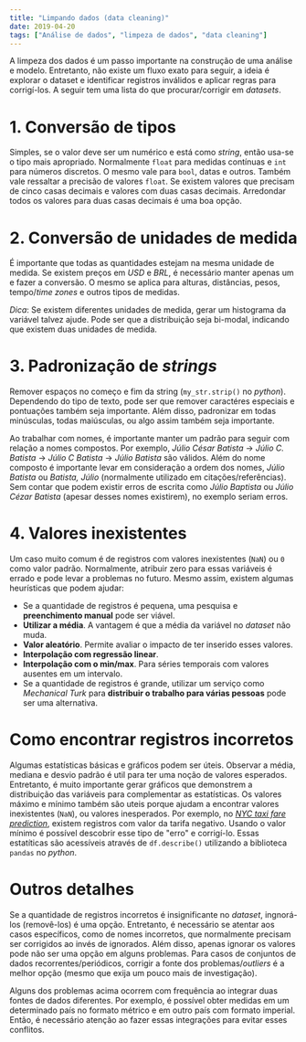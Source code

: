 ```yaml
---
title: "Limpando dados (data cleaning)"
date: 2019-04-20
tags: ["Análise de dados", "limpeza de dados", "data cleaning"]
---
```


A limpeza dos dados é um passo importante na construção de uma análise e modelo.
Entretanto, não existe um fluxo exato para seguir, a ideia é explorar o dataset e identificar registros inválidos e aplicar regras para corrigí-los.
A seguir tem uma lista do que procurar/corrigir em _datasets_.

<!-- more -->

# 1. Conversão de tipos

Simples, se o valor deve ser um numérico e está como _string_, então usa-se o tipo mais apropriado. Normalmente `float` para medidas contínuas e `int` para números discretos.
O mesmo vale para `bool`, datas e outros.
Também vale ressaltar a precisão de valores `float`.
Se existem valores que precisam de cinco casas decimais e valores com duas casas decimais.
Arredondar todos os valores para duas casas decimais é uma boa opção.

# 2. Conversão de unidades de medida

É importante que todas as quantidades estejam na mesma unidade de medida.
Se existem preços em _USD_ e _BRL_, é necessário manter apenas um e fazer a conversão.
O mesmo se aplica para alturas, distâncias, pesos, tempo/_time zones_ e outros tipos de medidas.

_Dica_: Se existem diferentes unidades de medida, gerar um histograma da variável talvez ajude.
Pode ser que a distribuição seja bi-modal, indicando que existem duas unidades de medida.

# 3. Padronização de _strings_

Remover espaços no começo e fim da string (`my_str.strip()` no _python_).
Dependendo do tipo de texto, pode ser que remover caractéres especiais e pontuações também seja importante.
Além disso, padronizar em todas minúsculas, todas maiúsculas, ou algo assim também seja importante.

Ao trabalhar com nomes, é importante manter um padrão para seguir com relação a nomes compostos.
Por exemplo, _Júlio César Batista_ -> _Júlio C. Batista_ -> _Júlio C Batista_ -> _Júlio Batista_ são válidos.
Além do nome composto é importante levar em consideração a ordem dos nomes, _Júlio Batista_ ou _Batista, Júlio_ (normalmente utilizado em citações/referências).
Sem contar que podem existir erros de escrita como _Júlio Baptista_ ou _Júlio Cézar Batista_ (apesar desses nomes existirem), no exemplo seriam erros.

# 4. Valores inexistentes

Um caso muito comum é de registros com valores inexistentes (`NaN`) ou `0` como valor padrão.
Normalmente, atribuir zero para essas variáveis é errado e pode levar a problemas no futuro.
Mesmo assim, existem algumas heurísticas que podem ajudar:

* Se a quantidade de registros é pequena, uma pesquisa e **preenchimento manual** pode ser viável.
* **Utilizar a média**. A vantagem é que a média da variável no _dataset_ não muda.
* **Valor aleatório**. Permite avaliar o impacto de ter inserido esses valores.
* **Interpolação com regressão linear**.
* **Interpolação com o min/max**. Para séries temporais com valores ausentes em um intervalo.
* Se a quantidade de registros é grande, utilizar um serviço como _Mechanical Turk_ para **distribuir o trabalho para várias pessoas** pode ser uma alternativa.

# Como encontrar registros incorretos

Algumas estatísticas básicas e gráficos podem ser úteis.
Observar a média, mediana e desvio padrão é util para ter uma noção de valores esperados.
Entretanto, é muito importante gerar gráficos que demonstrem a distribuição das variáveis para
complementar as estatísticas.
Os valores máximo e mínimo também são uteis porque ajudam a encontrar valores inexistentes (`NaN`),
ou valores inesperados.
Por exemplo, no
[_NYC taxi fare prediction_](https://www.kaggle.com/c/new-york-city-taxi-fare-prediction),
existem registros com valor da tarifa negativo.
Usando o valor mínimo é possível descobrir esse tipo de "erro" e corrigí-lo.
Essas estatíticas são acessíveis através de `df.describe()` utilizando a biblioteca `pandas` no _python_.

# Outros detalhes

Se a quantidade de registros incorretos é insignificante no _dataset_, ingnorá-los (removê-los) é uma opção.
Entretanto, é necessário se atentar aos casos específicos, como de nomes incorretos, que normalmente precisam ser corrigidos ao invés de ignorados.
Além disso, apenas ignorar os valores pode não ser uma opção em alguns problemas.
Para casos de conjuntos de dados recorrentes/periódicos, corrigir a fonte dos problemas/_outliers_ é a melhor opção (mesmo que exija um pouco mais de investigação).

Alguns dos problemas acima ocorrem com frequência ao integrar duas fontes de dados diferentes.
Por exemplo, é possível obter medidas em um determinado país no formato métrico e em outro país com formato imperial.
Então, é necessário atenção ao fazer essas integrações para evitar esses conflitos.